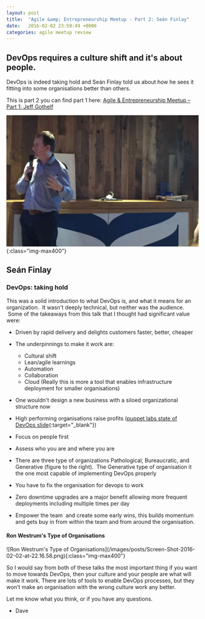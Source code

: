 ```yaml
---
layout: post
title:  "Agile &amp; Entrepreneurship Meetup - Part 2: Seán Finlay"
date:   2016-02-02 23:59:49 +0000
categories: agile meetup review
---
```


<h2>DevOps requires a culture shift and it's about people.</h2>

DevOps is indeed taking hold and Seán Finlay told us about how he sees it fitting into some organisations better than others.

This is part 2 you can find part 1 here: [Agile & Entrepreneurship Meetup – Part 1: Jeff Gothelf](/agile/meetup/review/2016/02/02/agile-and-entrepreneurship-meetup-jeff-gothelf/)



![Sean Finlay](/images/posts/Sean-Finlay.jpg){:class="img-max400"}


<h2>Seán Finlay</h2>
<h3>DevOps: taking hold</h3>

This was a solid introduction to what DevOps is, and what it means for an organization.  It wasn't deeply technical, but neither was the audience.  Some of the takeaways from this talk that I thought had significant value were:

* Driven by rapid delivery and delights customers faster, better, cheaper
* The underpinnings to make it work are:
    * Cultural shift
    * Lean/agile learnings
    * Automation
    * Collaboration
    * Cloud (Really this is more a tool that enables infrastructure deployment for smaller organisations)

* One wouldn't design a new business with a siloed organizational structure now
* High performing organisations raise profits ([puppet labs state of DevOps slide](http://www.slideshare.net/PuppetLabs/2015-state-of-devops-slideshare/4?src=clipshare){:target="_blank"})
* Focus on people first
* Assess who you are and where you are
* There are three type of organizations Pathological, Bureaucratic, and Generative (figure to the right).  The Generative type of organisation it the one most capable of implementing DevOps properly
* You have to fix the organisation for devops to work
* Zero downtime upgrades are a major benefit allowing more frequent deployments including multiple times per day
* Empower the team  and create some early wins, this builds momentum and gets buy in from within the team and from around the organisation.


<h4>Ron Westrum's Type of Organisations</h4>
![Ron Westrum's Type of Organisations](/images/posts/Screen-Shot-2016-02-02-at-22.16.58.png){:class="img-max400"}



So I would say from both of these talks the most important thing if you want to move towards DevOps, then your culture and your people are what will make it work.  There are lots of tools to enable DevOps processes, but they won’t make an organisation with the wrong culture work any better.

Let me know what you think, or if you have any questions.

- Dave

